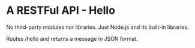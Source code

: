 # A RESTFul API - Hello

  No third-party modules nor libraries. Just Node.js and its built-in libraries.
  
  Routes /hello and returns a message in JSON format.

